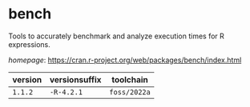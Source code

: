 # bench

Tools to accurately benchmark and analyze execution times for R expressions.

*homepage*: <https://cran.r-project.org/web/packages/bench/index.html>

version | versionsuffix | toolchain
--------|---------------|----------
``1.1.2`` | ``-R-4.2.1`` | ``foss/2022a``
